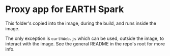 # Proxy app for EARTH Spark

This folder's copied into the image, during the build, and runs inside the image.

The only exception is `earthWeb.js` which can be used, outside the image, to interact with the image. See the general README in the repo's root for more info.
